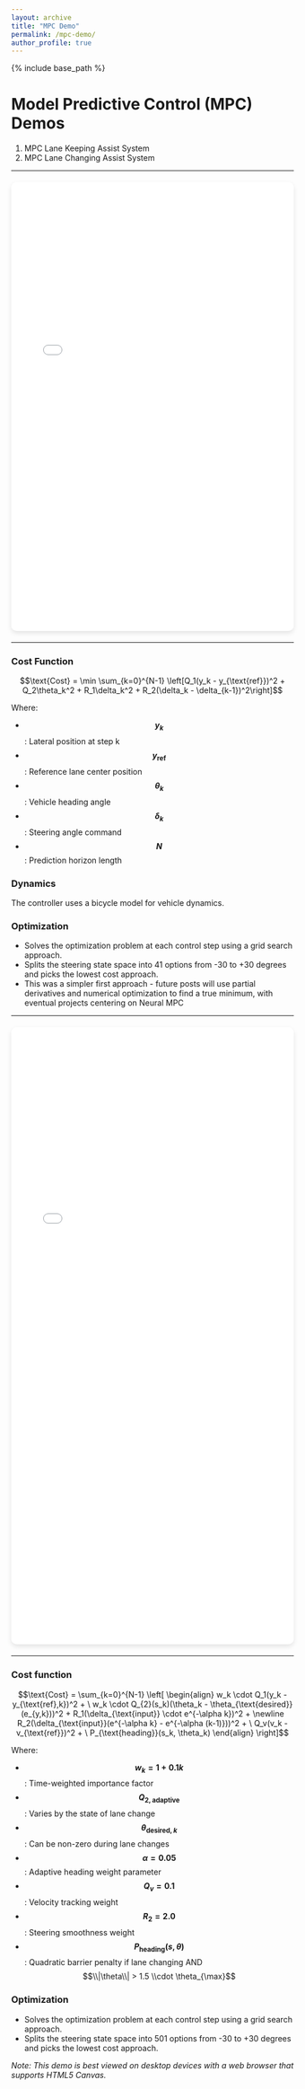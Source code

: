 ```yaml
---
layout: archive
title: "MPC Demo"
permalink: /mpc-demo/
author_profile: true
---
```


{% include base_path %}

# Model Predictive Control (MPC) Demos
1. MPC Lane Keeping Assist System
2. MPC Lane Changing Assist System

---

<div style="text-align: center; margin: 20px 0;">
  <iframe src="{{ base_path }}/_pages/mpc_lanekeep.html" 
          width="100%" 
          height="800px" 
          frameborder="0"
          style="border-radius: 10px; box-shadow: 0 4px 8px rgba(0,0,0,0.1);">
  </iframe>
</div>

---

### Cost Function
$$\text{Cost} = \min \sum_{k=0}^{N-1} \left[Q_1(y_k - y_{\text{ref}})^2 + Q_2\theta_k^2 + R_1\delta_k^2 + R_2(\delta_k - \delta_{k-1})^2\right]$$

Where:
- **$$y_k$$**: Lateral position at step k
- **$$y_{\text{ref}}$$**: Reference lane center position
- **$$\theta_k$$**: Vehicle heading angle
- **$$\delta_k$$**: Steering angle command
- **$$N$$**: Prediction horizon length

### Dynamics
The controller uses a bicycle model for vehicle dynamics.

### Optimization
- Solves the optimization problem at each control step using a grid search approach.  
- Splits the steering state space into 41 options from -30 to +30 degrees and picks the lowest cost approach. 
- This was a simpler first approach - future posts will use partial derivatives and numerical optimization to find a true minimum, with eventual projects centering on Neural MPC


---

<div style="text-align: center; margin: 20px 0;">
  <iframe src="{{ base_path }}/_pages/mpc_lanechange.html" 
          width="100%" 
          height="1100px" 
          frameborder="0"
          style="border-radius: 10px; box-shadow: 0 4px 8px rgba(0,0,0,0.1);">
  </iframe>
</div>

---
### Cost function
$$\text{Cost} = \sum_{k=0}^{N-1} \left[
\begin{align}
w_k \cdot Q_1(y_k - y_{\text{ref},k})^2 + \
w_k \cdot Q_{2}(s_k)(\theta_k - \theta_{\text{desired}}(e_{y,k}))^2 +
R_1(\delta_{\text{input}} \cdot e^{-\alpha k})^2 + \newline
R_2(\delta_{\text{input}}(e^{-\alpha k} - e^{-\alpha (k-1)}))^2 + \
Q_v(v_k - v_{\text{ref}})^2 + \
P_{\text{heading}}(s_k, \theta_k)
\end{align}
\right]$$

Where:
- **$$w_k = 1 + 0.1k$$**: Time-weighted importance factor
- **$$Q_{2,\text{adaptive}}$$**: Varies by the state of lane change
- **$$\theta_{\text{desired},k}$$**: Can be non-zero during lane changes
- **$$\alpha = 0.05$$**: Adaptive heading weight parameter
- **$$Q_v = 0.1$$**: Velocity tracking weight
- **$$R_2 = 2.0$$**: Steering smoothness weight
- **$$P_{\text{heading}}(s,\theta)$$**: Quadratic barrier penalty if lane changing AND $$\\|\theta\\| > 1.5 \\cdot \theta_{\max}$$


### Optimization
- Solves the optimization problem at each control step using a grid search approach.  
- Splits the steering state space into 501 options from -30 to +30 degrees and picks the lowest cost approach. 


*Note: This demo is best viewed on desktop devices with a web browser that supports HTML5 Canvas.*
